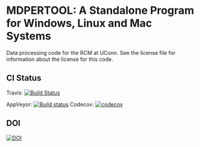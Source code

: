 # MDPERTOOL: A Standalone Program for Windows, Linux and Mac Systems
Data processing code for the RCM at UConn.
See the license file for information about the license for this code.

## CI Status
Travis: [![Build Status](https://travis-ci.org/bio-otto/MDPerTool_GUI.svg?branch=master)](https://travis-ci.org/bio-otto/MDPerTool_GUI)

AppVeyor: [![Build status](https://ci.appveyor.com/api/projects/status/xxs56c4iqy9akeam?svg=true)](https://ci.appveyor.com/project/bryanwweber/uconnrcmpy)
Codecov: [![codecov](https://codecov.io/gh/bryanwweber/UConnRCMPy/branch/master/graph/badge.svg)](https://codecov.io/gh/bryanwweber/UConnRCMPy)

## DOI
[![DOI](https://zenodo.org/badge/36095263.svg)](https://zenodo.org/badge/latestdoi/36095263)